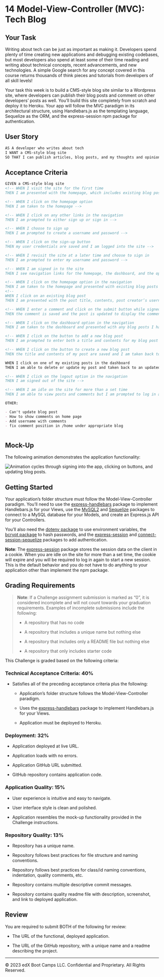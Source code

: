 # 14 Model-View-Controller (MVC): Tech Blog

## Your Task

Writing about tech can be just as important as making it. Developers spend plenty of time creating new applications and debugging existing codebases, but most developers also spend at least some of their time reading and writing about technical concepts, recent advancements, and new technologies. A simple Google search for any concept covered in this course returns thousands of think pieces and tutorials from developers of all skill levels!

Your task this week is to build a CMS-style blog site similar to a Wordpress site, where developers can publish their blog posts and comment on other developers’ posts as well. You’ll build this site completely from scratch and deploy it to Heroku. Your app will follow the MVC paradigm in its architectural structure, using Handlebars.js as the templating language, Sequelize as the ORM, and the express-session npm package for authentication.

## User Story

```md
AS A developer who writes about tech
I WANT a CMS-style blog site
SO THAT I can publish articles, blog posts, and my thoughts and opinions
```

## Acceptance Criteria

```md
GIVEN a CMS-style blog site
<!-- WHEN I visit the site for the first time
THEN I am presented with the homepage, which includes existing blog posts if any have been posted; navigation links for the homepage and the dashboard; and the option to log in -->

<!-- WHEN I click on the homepage option
THEN I am taken to the homepage -->

<!-- WHEN I click on any other links in the navigation
THEN I am prompted to either sign up or sign in -->

<!-- WHEN I choose to sign up
THEN I am prompted to create a username and password -->

<!-- WHEN I click on the sign-up button
THEN my user credentials are saved and I am logged into the site -->

<!-- WHEN I revisit the site at a later time and choose to sign in
THEN I am prompted to enter my username and password -->

<!-- WHEN I am signed in to the site
THEN I see navigation links for the homepage, the dashboard, and the option to log out -->

<!-- WHEN I click on the homepage option in the navigation
THEN I am taken to the homepage and presented with existing blog posts that include the post title and the date created -->
<!-- 
WHEN I click on an existing blog post
THEN I am presented with the post title, contents, post creator’s username, and date created for that post and have the option to leave a comment -->

<!-- WHEN I enter a comment and click on the submit button while signed in
THEN the comment is saved and the post is updated to display the comment, the comment creator’s username, and the date created -->

<!-- WHEN I click on the dashboard option in the navigation
THEN I am taken to the dashboard and presented with any blog posts I have already created and the option to add a new blog post -->

<!-- WHEN I click on the button to add a new blog post
THEN I am prompted to enter both a title and contents for my blog post -->

<!-- WHEN I click on the button to create a new blog post
THEN the title and contents of my post are saved and I am taken back to an updated dashboard with my new blog post -->

WHEN I click on one of my existing posts in the dashboard
THEN I am able to delete or update my post and taken back to an updated dashboard

<!-- WHEN I click on the logout option in the navigation
THEN I am signed out of the site -->

<!-- WHEN I am idle on the site for more than a set time
THEN I am able to view posts and comments but I am prompted to log in again before I can add, update, or delete posts -->

OTHER: 

- Can't update blog post
- How to show comments on home page
- Add username with comments
- fix comment position in /home under appropriate blog



```

## Mock-Up

The following animation demonstrates the application functionality:

![Animation cycles through signing into the app, clicking on buttons, and updating blog posts.](./Assets/14-mvc-homework-demo-01.gif) 

## Getting Started

Your application’s folder structure must follow the Model-View-Controller paradigm. You’ll need to use the [express-handlebars](https://www.npmjs.com/package/express-handlebars) package to implement Handlebars.js for your Views, use the [MySQL2](https://www.npmjs.com/package/mysql2) and [Sequelize](https://www.npmjs.com/package/sequelize) packages to connect to a MySQL database for your Models, and create an Express.js API for your Controllers.

You’ll also need the [dotenv package](https://www.npmjs.com/package/dotenv) to use environment variables, the [bcrypt package](https://www.npmjs.com/package/bcrypt) to hash passwords, and the [express-session](https://www.npmjs.com/package/express-session) and [connect-session-sequelize](https://www.npmjs.com/package/connect-session-sequelize) packages to add authentication.

**Note**: The [express-session](https://www.npmjs.com/package/express-session) package stores the session data on the client in a cookie. When you are idle on the site for more than a set time, the cookie will expire and you will be required to log in again to start a new session. This is the default behavior and you do not have to do anything to your application other than implement the npm package.

## Grading Requirements

> **Note**: If a Challenge assignment submission is marked as “0”, it is considered incomplete and will not count towards your graduation requirements. Examples of incomplete submissions include the following:
>
> * A repository that has no code
>
> * A repository that includes a unique name but nothing else
>
> * A repository that includes only a README file but nothing else
>
> * A repository that only includes starter code

This Challenge is graded based on the following criteria:

### Technical Acceptance Criteria: 40%

* Satisfies all of the preceding acceptance criteria plus the following:

    * Application’s folder structure follows the Model-View-Controller paradigm.

    * Uses the [express-handlebars](https://www.npmjs.com/package/express-handlebars) package to implement Handlebars.js for your Views.

    * Application must be deployed to Heroku.

### Deployment: 32%

* Application deployed at live URL.

* Application loads with no errors.

* Application GitHub URL submitted.

* GitHub repository contains application code.

### Application Quality: 15%

* User experience is intuitive and easy to navigate.

* User interface style is clean and polished.

* Application resembles the mock-up functionality provided in the Challenge instructions.

### Repository Quality: 13%

* Repository has a unique name.

* Repository follows best practices for file structure and naming conventions.

* Repository follows best practices for class/id naming conventions, indentation, quality comments, etc.

* Repository contains multiple descriptive commit messages.

* Repository contains quality readme file with description, screenshot, and link to deployed application.

## Review

You are required to submit BOTH of the following for review:

* The URL of the functional, deployed application.

* The URL of the GitHub repository, with a unique name and a readme describing the project.

---
© 2023 edX Boot Camps LLC. Confidential and Proprietary. All Rights Reserved.
